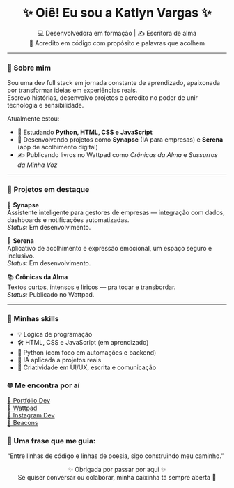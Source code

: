 <h1 align="center">✨ Oiê! Eu sou a Katlyn Vargas ✨</h1>

<p align="center">
💻 Desenvolvedora em formação | ✍️ Escritora de alma <br>
🌿 Acredito em código com propósito e palavras que acolhem
</p>

---

### 💫 Sobre mim

Sou uma dev full stack em jornada constante de aprendizado, apaixonada por transformar ideias em experiências reais.  
Escrevo histórias, desenvolvo projetos e acredito no poder de unir tecnologia e sensibilidade.

Atualmente estou:
- 🌱 Estudando **Python, HTML, CSS e JavaScript**
- 🔧 Desenvolvendo projetos como **Synapse** (IA para empresas) e **Serena** (app de acolhimento digital)
- ✍️ Publicando livros no Wattpad como *Crônicas da Alma* e *Sussurros da Minha Voz*

---

### 🚀 Projetos em destaque

🧠 **Synapse**  
Assistente inteligente para gestores de empresas — integração com dados, dashboards e notificações automatizadas.  
*Status:* Em desenvolvimento.

🌸 **Serena**  
Aplicativo de acolhimento e expressão emocional, um espaço seguro e inclusivo.  
*Status:* Em desenvolvimento.

📚 **Crônicas da Alma**  
Textos curtos, intensos e líricos — pra tocar e transbordar.  
*Status:* Publicado no Wattpad.

---

### 💼 Minhas skills

- 💡 Lógica de programação  
- 🛠️ HTML, CSS e JavaScript (em aprendizado)  
- 🐍 Python (com foco em automações e backend)  
- 🧠 IA aplicada a projetos reais  
- 🎨 Criatividade em UI/UX, escrita e comunicação  

### 🌐 Me encontra por aí

[📎 Portfólio Dev](https://seu-link-aqui.com)  
[📖 Wattpad](https://www.wattpad.com/user/katlyndobrencios)  
[📸 Instagram Dev](https://www.instagram.com/katlynvargasss/)  
[🧭 Beacons](https://beacons.ai/seunome)

### 🌟 Uma frase que me guia:
“Entre linhas de código e linhas de poesia, sigo construindo meu caminho.”

<p align="center"> ✨ Obrigada por passar por aqui ✨<br> Se quiser conversar ou colaborar, minha caixinha tá sempre aberta 💌 </p>
